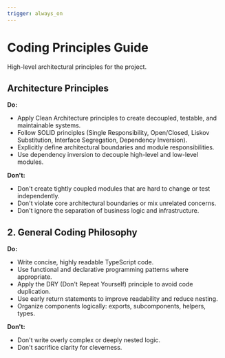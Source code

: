 ```yaml
---
trigger: always_on
---
```

# Coding Principles Guide

High-level architectural principles for the project.

## Architecture Principles

**Do:**

- Apply Clean Architecture principles to create decoupled, testable, and maintainable systems.
- Follow SOLID principles (Single Responsibility, Open/Closed, Liskov Substitution, Interface Segregation, Dependency Inversion).
- Explicitly define architectural boundaries and module responsibilities.
- Use dependency inversion to decouple high-level and low-level modules.

**Don't:**

- Don't create tightly coupled modules that are hard to change or test independently.
- Don't violate core architectural boundaries or mix unrelated concerns.
- Don't ignore the separation of business logic and infrastructure.

## 2. General Coding Philosophy

**Do:**

- Write concise, highly readable TypeScript code.
- Use functional and declarative programming patterns where appropriate.
- Apply the DRY (Don't Repeat Yourself) principle to avoid code duplication.
- Use early return statements to improve readability and reduce nesting.
- Organize components logically: exports, subcomponents, helpers, types.

**Don't:**

- Don't write overly complex or deeply nested logic.
- Don't sacrifice clarity for cleverness.
